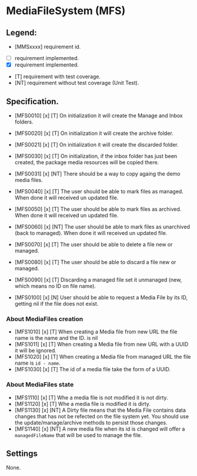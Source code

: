 # MediaFileSystem (MFS)

## Legend:

* [MMSxxxx] requirement id.
* [ ] requirement implemented.
* [x] requirement implemented.
* [T] requirement with test coverage.
* [NT] requirement without test coverage (Unit Test). 

## Specification.

* [MFS0010] [x] [T] On initialization it will create the Manage and Inbox 
                    folders.
* [MFS0020] [x] [T] On initialization it will create the archive folder.
* [MFS0021] [x] [T] On initialization it will create the discarded folder.
* [MFS0030] [x] [T] On initialization, if the inbox folder has just been 
                    created, the package media resources will be copied there.
* [MFS0031] [x] [NT] There should be a way to copy againg the demo media files.
* [MFS0040] [x] [T] The user should be able to mark files as managed. When 
                    done it will received un updated file.
* [MFS0050] [x] [T] The user should be able to mark files as archived. When 
                    done it will received un updated file.
* [MFS0060] [x] [NT] The user should be able to mark files as unarchived (back
                     to managed). When done it will received un updated file.
* [MFS0070] [x] [T] The user should be able to delete a file new or managed.
* [MFS0080] [x] [T] The user should be able to discard a file new or managed.
* [MFS0090] [x] [T] Discarding a managed file set it unmanaged (new, which 
                    means no ID on file name).

* [MFS0100] [x] [N] User should be able to request a Media File by its ID, 
                     getting nil if the file does not exist.  

### About MediaFiles creation

* [MFS1010] [x] [T] When creating a Media file from new URL the file name 
                    is the name and the ID. is nil
* [MFS1011] [x] [T] When creating a Media file from new URL with a UUID it will
                    be ignored.
* [MFS1020] [x] [T] When creating a Media file from managed URL the file 
                    name is `id - name`.
* [MFS1030] [x] [T] The id of a media file take the form of a UUID.

### About MediaFiles state

* [MFS1110] [x] [T] Whe a media file is not modified it is not dirty.
* [MFS1120] [x] [T] Whe a media file is modified it is dirty.
* [MFS1130] [x] [NT] A Dirty file means that the Media File contains data changes that has not be refected on the file system yet. You should use the update/manage/archive methods to persist those changes.
* [MFS1140] [x] [NT] A new media file when its id is changed will offer a 
                     `managedFileName` that will be used to manage the file.

## Settings

None.

